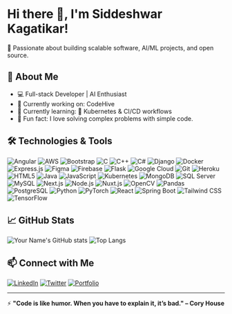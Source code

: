 # Hi there 👋, I'm Siddeshwar Kagatikar!

🚀 Passionate about building scalable software, AI/ML projects, and open source.

## 🧠 About Me

- 💻 Full-stack Developer | AI Enthusiast
- 🔭 Currently working on: CodeHive
- 🌱 Currently learning: 🔧 Kubernetes & CI/CD workflows
- 🧩 Fun fact: I love solving complex problems with simple code.

## 🛠️ Technologies & Tools

![Angular](https://img.shields.io/badge/-Angular-DD0031?style=flat&logo=angular&logoColor=white)
![AWS](https://img.shields.io/badge/-AWS-232F3E?style=flat&logo=amazonaws&logoColor=white)
![Bootstrap](https://img.shields.io/badge/-Bootstrap-563D7C?style=flat&logo=bootstrap&logoColor=white)
![C](https://img.shields.io/badge/-C-00599C?style=flat&logo=c&logoColor=white)
![C++](https://img.shields.io/badge/-C++-00599C?style=flat&logo=c%2B%2B&logoColor=white)
![C#](https://img.shields.io/badge/-C%23-239120?style=flat&logo=c-sharp&logoColor=white)
![Django](https://img.shields.io/badge/-Django-092E20?style=flat&logo=django&logoColor=white)
![Docker](https://img.shields.io/badge/-Docker-2496ED?style=flat&logo=docker&logoColor=white)
![Express.js](https://img.shields.io/badge/-Express-000000?style=flat&logo=express&logoColor=white)
![Figma](https://img.shields.io/badge/-Figma-F24E1E?style=flat&logo=figma&logoColor=white)
![Firebase](https://img.shields.io/badge/-Firebase-FFCA28?style=flat&logo=firebase&logoColor=white)
![Flask](https://img.shields.io/badge/-Flask-000000?style=flat&logo=flask&logoColor=white)
![Google Cloud](https://img.shields.io/badge/-Google%20Cloud-4285F4?style=flat&logo=google-cloud&logoColor=white)
![Git](https://img.shields.io/badge/-Git-F05032?style=flat&logo=git&logoColor=white)
![Heroku](https://img.shields.io/badge/-Heroku-430098?style=flat&logo=heroku&logoColor=white)
![HTML5](https://img.shields.io/badge/-HTML5-E34F26?style=flat&logo=html5&logoColor=white)
![Java](https://img.shields.io/badge/-Java-007396?style=flat&logo=java&logoColor=white)
![JavaScript](https://img.shields.io/badge/-JavaScript-F7DF1E?style=flat&logo=javascript&logoColor=black)
![Kubernetes](https://img.shields.io/badge/-Linux-FCC624?style=flat&logo=linux&logoColor=black)
![MongoDB](https://img.shields.io/badge/-MongoDB-47A248?style=flat&logo=mongodb&logoColor=white)
![SQL Server](https://img.shields.io/badge/-SQL%20Server-CC2927?style=flat&logo=microsoftsqlserver&logoColor=white)
![MySQL](https://img.shields.io/badge/-MySQL-4479A1?style=flat&logo=mysql&logoColor=white)
![Next.js](https://img.shields.io/badge/-Next.js-000000?style=flat&logo=nextdotjs&logoColor=white)
![Node.js](https://img.shields.io/badge/-Node.js-339933?style=flat&logo=nodedotjs&logoColor=white)
![Nuxt.js](https://img.shields.io/badge/-Nuxt.js-00C58E?style=flat&logo=nuxtdotjs&logoColor=white)
![OpenCV](https://img.shields.io/badge/-OpenCV-5C3EE8?style=flat&logo=opencv&logoColor=white)
![Pandas](https://img.shields.io/badge/-Pandas-150458?style=flat&logo=pandas&logoColor=white)
![PostgreSQL](https://img.shields.io/badge/-PostgreSQL-336791?style=flat&logo=postgresql&logoColor=white)
![Python](https://img.shields.io/badge/-Python-3776AB?style=flat&logo=python&logoColor=white)
![PyTorch](https://img.shields.io/badge/-PyTorch-EE4C2C?style=flat&logo=pytorch&logoColor=white)
![React](https://img.shields.io/badge/-React-61DAFB?style=flat&logo=react&logoColor=black)
![Spring Boot](https://img.shields.io/badge/-Spring%20Boot-6DB33F?style=flat&logo=springboot&logoColor=white)
![Tailwind CSS](https://img.shields.io/badge/-Tailwind%20CSS-38B2AC?style=flat&logo=tailwind-css&logoColor=white)
![TensorFlow](https://img.shields.io/badge/-TensorFlow-FF6F00?style=flat&logo=tensorflow&logoColor=white)


## 📈 GitHub Stats

![Your Name's GitHub stats](https://github-readme-stats.vercel.app/api?username=yourusername&show_icons=true&theme=github_dark)
![Top Langs](https://github-readme-stats.vercel.app/api/top-langs/?username=yourusername&layout=compact&theme=github_dark)

## 📫 Connect with Me

[![LinkedIn](https://img.shields.io/badge/-LinkedIn-0A66C2?style=flat&logo=linkedin&logoColor=white)](www.linkedin.com/in/siddeshwar-kagatikar-96723025b)
[![Twitter](https://img.shields.io/badge/-Twitter-1DA1F2?style=flat&logo=twitter&logoColor=white)](https://x.com/Siddeshwar_SK)
[![Portfolio](https://img.shields.io/badge/-Portfolio-000000?style=flat&logo=github&logoColor=white)](https://yourportfolio.com)

---

⚡ **"Code is like humor. When you have to explain it, it’s bad." – Cory House**
